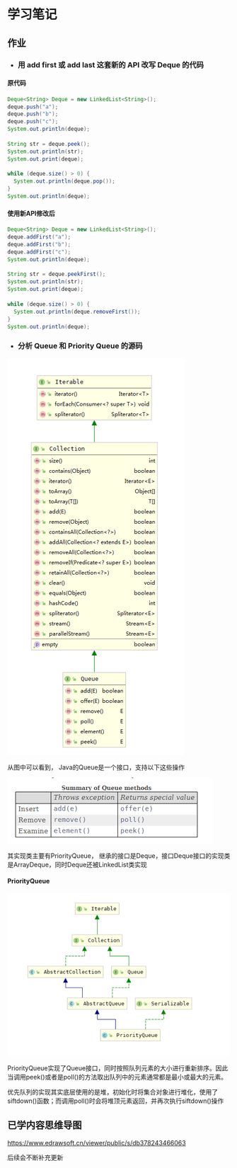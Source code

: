 # 学习笔记

## 作业

- ### 用 add first 或 add last 这套新的 API 改写 Deque 的代码

#### 原代码
```java
Deque<String> Deque = new LinkedList<String>();
deque.push("a");
deque.push("b");
deque.push("c");
System.out.println(deque);

String str = deque.peek();
System.out.println(str);
System.out.print(deque);

while (deque.size() > 0) { 
  System.out.println(deque.pop()); 
}
System.out.println(deque);
```

#### 使用新API修改后
```java
Deque<String> Deque = new LinkedList<String>();
deque.addFirst("a");
deque.addFirst("b");
deque.addFirst("c");
System.out.println(deque);

String str = deque.peekFirst();
System.out.println(str);
System.out.print(deque);

while (deque.size() > 0) { 
  System.out.println(deque.removeFirst()); 
}
System.out.println(deque);
```

- ### 分析 Queue 和 Priority Queue 的源码
![](.README_images/1e30f7b6.png)

从图中可以看到， Java的Queue是一个接口，支持以下这些操作

![](.README_images/92dba8a2.png)

其实现类主要有PriorityQueue， 继承的接口是Deque，接口Deque接口的实现类是ArrayDeque，同时Deque还被LinkedList类实现

#### PriorityQueue

![](.README_images/ea90ecfb.png)

PriorityQueue实现了Queue接口，同时按照队列元素的大小进行重新排序。因此当调用peek()或者是poll()的方法取出队列中的元素通常都是最小或最大的元素。

优先队列的实现其实底层使用的是堆，初始化时将集合对象进行堆化，使用了siftdown()函数；而调用poll()时会将堆顶元素返回，并再次执行siftdown()操作


## 已学内容思维导图

https://www.edrawsoft.cn/viewer/public/s/db378243466063

后续会不断补充更新
